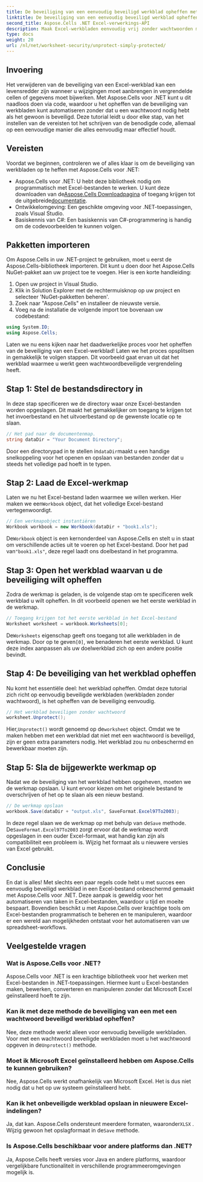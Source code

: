 ```yaml
---
title: De beveiliging van een eenvoudig beveiligd werkblad opheffen met Aspose.Cells
linktitle: De beveiliging van een eenvoudig beveiligd werkblad opheffen met Aspose.Cells
second_title: Aspose.Cells .NET Excel-verwerkings-API
description: Maak Excel-werkbladen eenvoudig vrij zonder wachtwoorden met Aspose.Cells voor .NET. Leer de installatie, codestappen en sla de uitvoer naadloos op.
type: docs
weight: 20
url: /nl/net/worksheet-security/unprotect-simply-protected/
---
```

## Invoering
Het verwijderen van de beveiliging van een Excel-werkblad kan een levensredder zijn wanneer u wijzigingen moet aanbrengen in vergrendelde cellen of gegevens moet bijwerken. Met Aspose.Cells voor .NET kunt u dit naadloos doen via code, waardoor u het opheffen van de beveiliging van werkbladen kunt automatiseren zonder dat u een wachtwoord nodig hebt als het gewoon is beveiligd. Deze tutorial leidt u door elke stap, van het instellen van de vereisten tot het schrijven van de benodigde code, allemaal op een eenvoudige manier die alles eenvoudig maar effectief houdt.
## Vereisten
Voordat we beginnen, controleren we of alles klaar is om de beveiliging van werkbladen op te heffen met Aspose.Cells voor .NET:
-  Aspose.Cells voor .NET: U hebt deze bibliotheek nodig om programmatisch met Excel-bestanden te werken. U kunt deze downloaden van de[Aspose.Cells Downloadpagina](https://releases.aspose.com/cells/net/) of toegang krijgen tot de uitgebreide[documentatie](https://reference.aspose.com/cells/net/).
- Ontwikkelomgeving: Een geschikte omgeving voor .NET-toepassingen, zoals Visual Studio.
- Basiskennis van C#: Een basiskennis van C#-programmering is handig om de codevoorbeelden te kunnen volgen.
## Pakketten importeren
Om Aspose.Cells in uw .NET-project te gebruiken, moet u eerst de Aspose.Cells-bibliotheek importeren. Dit kunt u doen door het Aspose.Cells NuGet-pakket aan uw project toe te voegen. Hier is een korte handleiding:
1. Open uw project in Visual Studio.
2. Klik in Solution Explorer met de rechtermuisknop op uw project en selecteer 'NuGet-pakketten beheren'.
3. Zoek naar "Aspose.Cells" en installeer de nieuwste versie.
4. Voeg na de installatie de volgende import toe bovenaan uw codebestand:
```csharp
using System.IO;
using Aspose.Cells;
```
Laten we nu eens kijken naar het daadwerkelijke proces voor het opheffen van de beveiliging van een Excel-werkblad!
Laten we het proces opsplitsen in gemakkelijk te volgen stappen. Dit voorbeeld gaat ervan uit dat het werkblad waarmee u werkt geen wachtwoordbeveiligde vergrendeling heeft.
## Stap 1: Stel de bestandsdirectory in
In deze stap specificeren we de directory waar onze Excel-bestanden worden opgeslagen. Dit maakt het gemakkelijker om toegang te krijgen tot het invoerbestand en het uitvoerbestand op de gewenste locatie op te slaan.
```csharp
// Het pad naar de documentenmap.
string dataDir = "Your Document Directory";
```
 Door een directorypad in te stellen in`dataDir`maakt u een handige snelkoppeling voor het openen en opslaan van bestanden zonder dat u steeds het volledige pad hoeft in te typen.
## Stap 2: Laad de Excel-werkmap
 Laten we nu het Excel-bestand laden waarmee we willen werken. Hier maken we een`Workbook` object, dat het volledige Excel-bestand vertegenwoordigt.
```csharp
// Een werkmapobject instantiëren
Workbook workbook = new Workbook(dataDir + "book1.xls");
   ```
 De`Workbook` object is een kernonderdeel van Aspose.Cells en stelt u in staat om verschillende acties uit te voeren op het Excel-bestand. Door het pad van`"book1.xls"`, deze regel laadt ons doelbestand in het programma.
## Stap 3: Open het werkblad waarvan u de beveiliging wilt opheffen
Zodra de werkmap is geladen, is de volgende stap om te specificeren welk werkblad u wilt opheffen. In dit voorbeeld openen we het eerste werkblad in de werkmap.
```csharp
// Toegang krijgen tot het eerste werkblad in het Excel-bestand
Worksheet worksheet = workbook.Worksheets[0];
```
 De`Worksheets` eigenschap geeft ons toegang tot alle werkbladen in de werkmap. Door op te geven`[0]`, we benaderen het eerste werkblad. U kunt deze index aanpassen als uw doelwerkblad zich op een andere positie bevindt.
## Stap 4: De beveiliging van het werkblad opheffen
Nu komt het essentiële deel: het werkblad opheffen. Omdat deze tutorial zich richt op eenvoudig beveiligde werkbladen (werkbladen zonder wachtwoord), is het opheffen van de beveiliging eenvoudig.
```csharp
// Het werkblad beveiligen zonder wachtwoord
worksheet.Unprotect();
```
 Hier,`Unprotect()` wordt genoemd op de`worksheet` object. Omdat we te maken hebben met een werkblad dat niet met een wachtwoord is beveiligd, zijn er geen extra parameters nodig. Het werkblad zou nu onbeschermd en bewerkbaar moeten zijn.
## Stap 5: Sla de bijgewerkte werkmap op
Nadat we de beveiliging van het werkblad hebben opgeheven, moeten we de werkmap opslaan. U kunt ervoor kiezen om het originele bestand te overschrijven of het op te slaan als een nieuw bestand.
```csharp
// De werkmap opslaan
workbook.Save(dataDir + "output.xls", SaveFormat.Excel97To2003);
```
 In deze regel slaan we de werkmap op met behulp van de`Save` methode. De`SaveFormat.Excel97To2003` zorgt ervoor dat de werkmap wordt opgeslagen in een ouder Excel-formaat, wat handig kan zijn als compatibiliteit een probleem is. Wijzig het formaat als u nieuwere versies van Excel gebruikt.
## Conclusie
En dat is alles! Met slechts een paar regels code hebt u met succes een eenvoudig beveiligd werkblad in een Excel-bestand onbeschermd gemaakt met Aspose.Cells voor .NET. Deze aanpak is geweldig voor het automatiseren van taken in Excel-bestanden, waardoor u tijd en moeite bespaart. Bovendien beschikt u met Aspose.Cells over krachtige tools om Excel-bestanden programmatisch te beheren en te manipuleren, waardoor er een wereld aan mogelijkheden ontstaat voor het automatiseren van uw spreadsheet-workflows.
## Veelgestelde vragen
### Wat is Aspose.Cells voor .NET?
Aspose.Cells voor .NET is een krachtige bibliotheek voor het werken met Excel-bestanden in .NET-toepassingen. Hiermee kunt u Excel-bestanden maken, bewerken, converteren en manipuleren zonder dat Microsoft Excel geïnstalleerd hoeft te zijn.
### Kan ik met deze methode de beveiliging van een met een wachtwoord beveiligd werkblad opheffen?
 Nee, deze methode werkt alleen voor eenvoudig beveiligde werkbladen. Voor met een wachtwoord beveiligde werkbladen moet u het wachtwoord opgeven in de`Unprotect()` methode.
### Moet ik Microsoft Excel geïnstalleerd hebben om Aspose.Cells te kunnen gebruiken?
Nee, Aspose.Cells werkt onafhankelijk van Microsoft Excel. Het is dus niet nodig dat u het op uw systeem geïnstalleerd hebt.
### Kan ik het onbeveiligde werkblad opslaan in nieuwere Excel-indelingen?
 Ja, dat kan. Aspose.Cells ondersteunt meerdere formaten, waaronder`XLSX` . Wijzig gewoon het opslagformaat in de`Save` methode.
### Is Aspose.Cells beschikbaar voor andere platforms dan .NET?
Ja, Aspose.Cells heeft versies voor Java en andere platforms, waardoor vergelijkbare functionaliteit in verschillende programmeeromgevingen mogelijk is.
